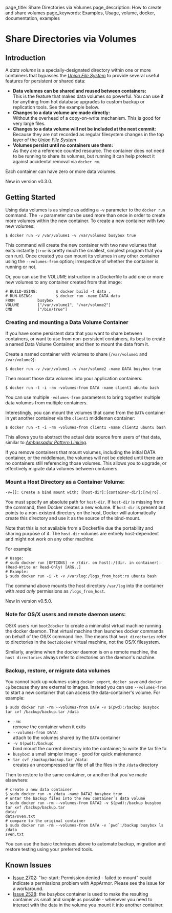 page_title: Share Directories via Volumes
page_description: How to create and share volumes
page_keywords: Examples, Usage, volume, docker, documentation, examples

# Share Directories via Volumes

## Introduction

A *data volume* is a specially-designated directory within one or more
containers that bypasses the [*Union File
System*](/terms/layer/#ufs-def) to provide several useful features
for persistent or shared data:

 - **Data volumes can be shared and reused between containers:**  
   This is the feature that makes data volumes so powerful. You can
   use it for anything from hot database upgrades to custom backup or
   replication tools. See the example below.
 - **Changes to a data volume are made directly:**  
   Without the overhead of a copy-on-write mechanism. This is good for
   very large files.
 - **Changes to a data volume will not be included at the next commit:**  
   Because they are not recorded as regular filesystem changes in the
   top layer of the [*Union File System*](/terms/layer/#ufs-def)
 - **Volumes persist until no containers use them:**  
   As they are a reference counted resource. The container does not need to be
   running to share its volumes, but running it can help protect it
   against accidental removal via `docker rm`.

Each container can have zero or more data volumes.

New in version v0.3.0.

## Getting Started

Using data volumes is as simple as adding a `-v`
parameter to the `docker run` command. The
`-v` parameter can be used more than once in order
to create more volumes within the new container. To create a new
container with two new volumes:

    $ docker run -v /var/volume1 -v /var/volume2 busybox true

This command will create the new container with two new volumes that
exits instantly (`true` is pretty much the smallest,
simplest program that you can run). Once created you can mount its
volumes in any other container using the `--volumes-from`
option; irrespective of whether the container is running or
not.

Or, you can use the VOLUME instruction in a Dockerfile to add one or
more new volumes to any container created from that image:

    # BUILD-USING:        $ docker build -t data .
    # RUN-USING:          $ docker run -name DATA data
    FROM          busybox
    VOLUME        ["/var/volume1", "/var/volume2"]
    CMD           ["/bin/true"]

### Creating and mounting a Data Volume Container

If you have some persistent data that you want to share between
containers, or want to use from non-persistent containers, its best to
create a named Data Volume Container, and then to mount the data from
it.

Create a named container with volumes to share (`/var/volume1`
and `/var/volume2`):

    $ docker run -v /var/volume1 -v /var/volume2 -name DATA busybox true

Then mount those data volumes into your application containers:

    $ docker run -t -i -rm -volumes-from DATA -name client1 ubuntu bash

You can use multiple `-volumes-from` parameters to
bring together multiple data volumes from multiple containers.

Interestingly, you can mount the volumes that came from the
`DATA` container in yet another container via the
`client1` middleman container:

    $ docker run -t -i -rm -volumes-from client1 -name client2 ubuntu bash

This allows you to abstract the actual data source from users of that
data, similar to [*Ambassador Pattern Linking*](
../ambassador_pattern_linking/#ambassador-pattern-linking).

If you remove containers that mount volumes, including the initial DATA
container, or the middleman, the volumes will not be deleted until there
are no containers still referencing those volumes. This allows you to
upgrade, or effectively migrate data volumes between containers.

### Mount a Host Directory as a Container Volume:

    -v=[]: Create a bind mount with: [host-dir]:[container-dir]:[rw|ro].

You must specify an absolute path for `host-dir`. If `host-dir` is missing from
the command, then Docker creates a new volume. If `host-dir` is present but
points to a non-existent directory on the host, Docker will automatically
create this directory and use it as the source of the bind-mount.

Note that this is not available from a Dockerfile due the portability and
sharing purpose of it. The `host-dir` volumes are entirely host-dependent
and might not work on any other machine.

For example:

    # Usage:
    # sudo docker run [OPTIONS] -v /(dir. on host):/(dir. in container):(Read-Write or Read-Only) [ARG..]
    # Example:
    $ sudo docker run -i -t -v /var/log:/logs_from_host:ro ubuntu bash

The command above mounts the host directory `/var/log` into the container
with *read only* permissions as `/logs_from_host`.

New in version v0.5.0.

### Note for OS/X users and remote daemon users:

OS/X users run `boot2docker` to create a minimalist virtual machine running
the docker daemon. That virtual machine then launches docker commands on
behalf of the OS/X command line. The means that `host directories` refer to
directories in the `boot2docker` virtual machine, not the OS/X filesystem.

Similarly, anytime when the docker daemon is on a remote machine, the 
`host directories` always refer to directories on the daemon's machine.

### Backup, restore, or migrate data volumes

You cannot back up volumes using `docker export`, `docker save` and `docker cp`
because they are external to images. Instead you can use `--volumes-from` to
start a new container that can access the data-container's volume. For example:

    $ sudo docker run -rm --volumes-from DATA -v $(pwd):/backup busybox tar cvf /backup/backup.tar /data

 - `-rm`:  
   remove the container when it exits
 - `--volumes-from DATA`:  
   attach to the volumes shared by the `DATA` container
 - `-v $(pwd):/backup`:  
   bind mount the current directory into the container; to write the tar file to
 - `busybox`:
   a small simpler image - good for quick maintenance
 - `tar cvf /backup/backup.tar /data`:  
   creates an uncompressed tar file of all the files in the `/data` directory

Then to restore to the same container, or another that you`ve made elsewhere:

    # create a new data container
    $ sudo docker run -v /data -name DATA2 busybox true
    # untar the backup files into the new container᾿s data volume
    $ sudo docker run -rm --volumes-from DATA2 -v $(pwd):/backup busybox tar xvf /backup/backup.tar
    data/
    data/sven.txt
    # compare to the original container
    $ sudo docker run -rm --volumes-from DATA -v `pwd`:/backup busybox ls /data
    sven.txt

You can use the basic techniques above to automate backup, migration and
restore testing using your preferred tools.

## Known Issues

 - [Issue 2702](https://github.com/dotcloud/docker/issues/2702):
    "lxc-start: Permission denied - failed to mount" could indicate a
    permissions problem with AppArmor. Please see the issue for a
    workaround.
 - [Issue 2528](https://github.com/dotcloud/docker/issues/2528): the
    busybox container is used to make the resulting container as small
    and simple as possible - whenever you need to interact with the data
    in the volume you mount it into another container.
